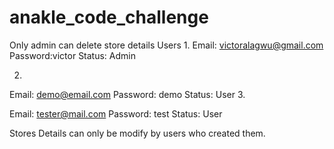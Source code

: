 # anakle_code_challenge
Only admin can delete store details
Users
1. 
Email: victoralagwu@gmail.com
Password:victor
Status: Admin

2.
Email: demo@email.com
Password: demo
Status: User
3.

Email: tester@mail.com
Password: test
Status: User

Stores Details can only be modify by users who created them.
